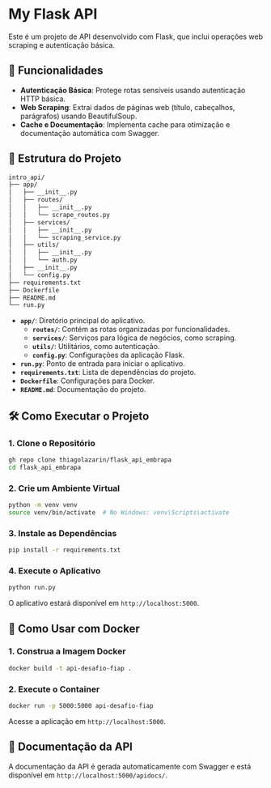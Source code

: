 # My Flask API

Este é um projeto de API desenvolvido com Flask, que inclui operações web scraping e autenticação básica.

## 🚀 Funcionalidades

- **Autenticação Básica**: Protege rotas sensíveis usando autenticação HTTP básica.
- **Web Scraping**: Extrai dados de páginas web (título, cabeçalhos, parágrafos) usando BeautifulSoup.
- **Cache e Documentação**: Implementa cache para otimização e documentação automática com Swagger.

## 📁 Estrutura do Projeto

```bash
intro_api/
├── app/
│   ├── __init__.py
│   ├── routes/
│   │   ├── __init__.py
│   │   └── scrape_routes.py
│   ├── services/
│   │   ├── __init__.py
│   │   └── scraping_service.py
│   ├── utils/
│   │   ├── __init__.py
│   │   └── auth.py
│   ├── __init__.py
│   └── config.py
├── requirements.txt
├── Dockerfile
├── README.md
└── run.py
```

- **`app/`**: Diretório principal do aplicativo.
  - **`routes/`**: Contém as rotas organizadas por funcionalidades.
  - **`services/`**: Serviços para lógica de negócios, como scraping.
  - **`utils/`**: Utilitários, como autenticação.
  - **`config.py`**: Configurações da aplicação Flask.
- **`run.py`**: Ponto de entrada para iniciar o aplicativo.
- **`requirements.txt`**: Lista de dependências do projeto.
- **`Dockerfile`**: Configurações para Docker.
- **`README.md`**: Documentação do projeto.

## 🛠️ Como Executar o Projeto

### 1. Clone o Repositório

```bash
gh repo clone thiagolazarin/flask_api_embrapa
cd flask_api_embrapa
```

### 2. Crie um Ambiente Virtual

```bash
python -m venv venv
source venv/bin/activate  # No Windows: venv\Scripts\activate
```

### 3. Instale as Dependências

```bash
pip install -r requirements.txt
```

### 4. Execute o Aplicativo

```bash
python run.py
```

O aplicativo estará disponível em `http://localhost:5000`.

## 🐳 Como Usar com Docker

### 1. Construa a Imagem Docker

```bash
docker build -t api-desafio-fiap .
```

### 2. Execute o Container

```bash
docker run -p 5000:5000 api-desafio-fiap
```

Acesse a aplicação em `http://localhost:5000`.

## 📖 Documentação da API

A documentação da API é gerada automaticamente com Swagger e está disponível em `http://localhost:5000/apidocs/`.
